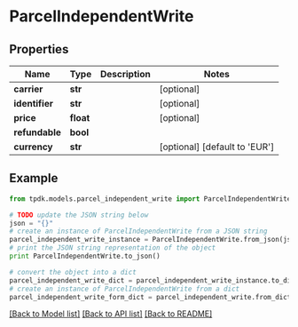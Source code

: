 # ParcelIndependentWrite



## Properties

Name | Type | Description | Notes
------------ | ------------- | ------------- | -------------
**carrier** | **str** |  | [optional] 
**identifier** | **str** |  | [optional] 
**price** | **float** |  | [optional] 
**refundable** | **bool** |  | 
**currency** | **str** |  | [optional] [default to 'EUR']

## Example

```python
from tpdk.models.parcel_independent_write import ParcelIndependentWrite

# TODO update the JSON string below
json = "{}"
# create an instance of ParcelIndependentWrite from a JSON string
parcel_independent_write_instance = ParcelIndependentWrite.from_json(json)
# print the JSON string representation of the object
print ParcelIndependentWrite.to_json()

# convert the object into a dict
parcel_independent_write_dict = parcel_independent_write_instance.to_dict()
# create an instance of ParcelIndependentWrite from a dict
parcel_independent_write_form_dict = parcel_independent_write.from_dict(parcel_independent_write_dict)
```
[[Back to Model list]](../README.md#documentation-for-models) [[Back to API list]](../README.md#documentation-for-api-endpoints) [[Back to README]](../README.md)


